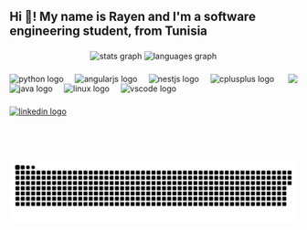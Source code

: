<h2 align="left">Hi 👋! My name is Rayen and I'm a software engineering student, from Tunisia</h2>

###

<div align="center">
  <img src="https://github-readme-stats.vercel.app/api?username=Rayen-Slouma&show_icons=true&theme=synthwave" height="150" alt="stats graph"  />
  <img src="https://github-readme-stats.vercel.app/api/top-langs?username=Rayen-Slouma&locale=en&hide_title=false&layout=compact&card_width=320&langs_count=5&theme=dracula&hide_border=false" height="150" alt="languages graph"  />
</div>

###

<img align="right" height="150" src="https://i.giphy.com/media/v1.Y2lkPTc5MGI3NjExZGVhM3YyaTZveDY5b2kyaGY1dzIwZ2Zqam1hZmY4YjkyMTJkMXkwciZlcD12MV9pbnRlcm5hbF9naWZfYnlfaWQmY3Q9Zw/vqxviVfqGAa14SgeiC/giphy.gif"  />

###

<div align="left">
  <img src="https://cdn.jsdelivr.net/gh/devicons/devicon/icons/python/python-original.svg" height="30" alt="python logo"  />
  <img width="12" />
  <img src="https://cdn.jsdelivr.net/gh/devicons/devicon/icons/angularjs/angularjs-original.svg" height="30" alt="angularjs logo"  />
  <img width="12" />
  <img src="https://cdn.jsdelivr.net/gh/devicons/devicon/icons/nestjs/nestjs-original.svg" height="30" alt="nestjs logo"  />
  <img width="12" />
  <img src="https://cdn.jsdelivr.net/gh/devicons/devicon/icons/cplusplus/cplusplus-original.svg" height="30" alt="cplusplus logo"  />
  <img width="12" />
  <img src="https://cdn.jsdelivr.net/gh/devicons/devicon/icons/java/java-original.svg" height="30" alt="java logo"  />
  <img width="12" />
  <img src="https://cdn.jsdelivr.net/gh/devicons/devicon/icons/linux/linux-original.svg" height="30" alt="linux logo"  />
  <img width="12" />
  <img src="https://cdn.jsdelivr.net/gh/devicons/devicon/icons/vscode/vscode-original.svg" height="30" alt="vscode logo"  />
  <img width="12" />

</div>

###

<div align="left">
  <a href="https://www.linkedin.com/in/rayen-slouma" target="_blank">
    <img src="https://img.shields.io/static/v1?message=LinkedIn&logo=linkedin&label=&color=0077B5&logoColor=white&labelColor=&style=for-the-badge" height="35" alt="linkedin logo"  />
  </a>
</div>

###

<picture>
  <source media="(prefers-color-scheme: dark)" srcset="https://raw.githubusercontent.com/Rayen-Slouma/Rayen-Slouma/output/github-contribution-grid-snake-dark.svg">
  <source media="(prefers-color-scheme: light)" srcset="https://raw.githubusercontent.com/Rayen-Slouma/Rayen-Slouma/output/github-contribution-grid-snake.svg">
  <img alt="github contribution grid snake animation" src="https://raw.githubusercontent.com/Rayen-Slouma/Rayen-Slouma/output/github-contribution-grid-snake.svg">
</picture>

###
